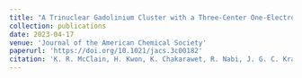 ```yaml
---
title: "A Trinuclear Gadolinium Cluster with a Three-Center One-Electron Bond and an S = 11 Ground State"
collection: publications
date: 2023-04-17
venue: 'Journal of the American Chemical Society'
paperurl: 'https://doi.org/10.1021/jacs.3c00182'
citation: 'K. R. McClain, H. Kwon, K. Chakarawet, R. Nabi, J. G. C. Kragskow, N. F. Chilton, R. D. Britt, J. R. Long and B. G. Harvey, <i>J. Am. Chem. Soc.</i>, 2023, <b>145</b>, 8996–9002.'
---
```

